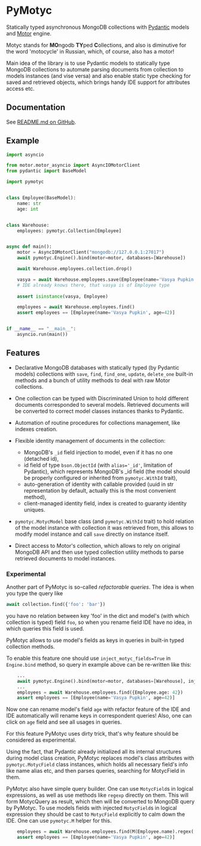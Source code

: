 # PyMotyc

Statically typed asynchronous MongoDB collections with [Pydantic](https://pydantic-docs.helpmanual.io/) models and [Motor](https://motor.readthedocs.io/) engine.

Motyc stands for **MO**ngodb **TY**ped **C**ollections, and also is diminutive for the word 'motocycle' in Russian, 
which, of course, also has a motor!

Main idea of the library is to use Pydantic models to statically type MongoDB collections 
to automate parsing documents from collection to models instances (and vise versa) and also
enable static type checking for saved and retrieved objects, which brings handy IDE support 
for attributes access etc.

## Documentation

See [README.md on GitHub](https://github.com/AntonOvsyannikov/pymotyc).

## Example

```python
import asyncio

from motor.motor_asyncio import AsyncIOMotorClient
from pydantic import BaseModel

import pymotyc


class Employee(BaseModel):
    name: str
    age: int


class Warehouse:
    employees: pymotyc.Collection[Employee]


async def main():
    motor = AsyncIOMotorClient("mongodb://127.0.0.1:27017")
    await pymotyc.Engine().bind(motor=motor, databases=[Warehouse])

    await Warehouse.employees.collection.drop()

    vasya = await Warehouse.employees.save(Employee(name='Vasya Pupkin', age=42)) 
    # IDE already knows there, that vasya is of Employee type
    
    assert isinstance(vasya, Employee) 

    employees = await Warehouse.employees.find()
    assert employees == [Employee(name='Vasya Pupkin', age=42)]


if __name__ == "__main__":
    asyncio.run(main())

```


## Features


- Declarative MongoDB databases with statically typed (by Pydantic models) collections 
  with `save`, `find`, `find_one`, `update`, `delete_one` built-in methods and a bunch of utility methods 
  to deal with raw Motor collections.

  
- One collection can be typed with Discriminated Union to hold different documents corresponded 
  to several models. Retrieved documents will be converted to correct model classes instances
  thanks to Pydantic.

  
- Automation of routine procedures for collections management, like indexes creation.


- Flexible identity management of documents in the collection:
    * MongoDB's `_id` field injection to model, even if it has no one (detached id),
    * id field of type `bson.ObjectId` (with `alias='_id'`, limitation of Pydantic), which represents MongoDB's _id field 
      (the model should be properly configured or inherited from `pymotyc.WithId` trait),
    * auto-generation of identity with callable provided (uuid in str representation by default, actually this is the most convenient method),
    * client-managed identity field, index is created to guaranty identity uniques. 


- `pymotyc.MotycModel` base class (and `pymotyc.WithId` trait) to hold relation of the model instance with
  collection it was retrieved from, this allows to modify model instance and call `save` directly on 
  instance itself.

  
- Direct access to Motor's collection, which allows to rely on original MongoDB API and then use typed
  collection utility methods to parse retrieved documents to model instances.

### Experimental

Another part of PyMotyc is so-called *refactorable queries*. The idea is when you type the query like

```python
await collection.find({'foo': 'bar'})
```

you have no relation between key 'foo' in the dict and model's (with which collection is typed) field `foo`,
so when you rename field IDE have no idea, in which queries this field is used.

PyMotyc allows to use model's fields as keys in queries in built-in typed collection methods.

To enable this feature one should use `inject_motyc_fields=True` in `Engine.bind` method, 
so query in example above can be re-written like this:

```python
    ...
    await pymotyc.Engine().bind(motor=motor, databases=[Warehouse], inject_motyc_fields=True)
    ...
    employees = await Warehouse.employees.find({Employee.age: 42})
    assert employees == [Employee(name='Vasya Pupkin', age=42)]
```

Now one can rename model's field `age` with refactor feature of the IDE and IDE automatically 
will rename keys in correspondent queries! Also, one can click on `age` field and see all usages in queries. 

For this feature PyMotyc uses dirty trick, that's why feature should be considered as experimental. 

Using the fact, that Pydantic already initialized all its internal structures during model class creation, 
PyMotyc replaces model's class attributes with `pymotyc.MotycField` class instances, which holds 
all necessary field's info like name alias etc, and then parses queries, searching for MotycField in them.

PyMotyc also have simple query builder. One can use `MotycField`s in logical expressions, as well as use
methods like `regexp` directly on them. This will form MotycQuery as result, which then will be converted
to MongoDB query by PyMotyc. To use models fields with injected `MotycField`s in logical expression
they should be cast to `MotycField` explicitly to calm down the IDE. One can use `pymotyc.M` helper for this.

```python
    employees = await Warehouse.employees.find(M(Employee.name).regex('Vasya') & M(Employee.age) == 42)
    assert employees == [Employee(name='Vasya Pupkin', age=42)]
```

